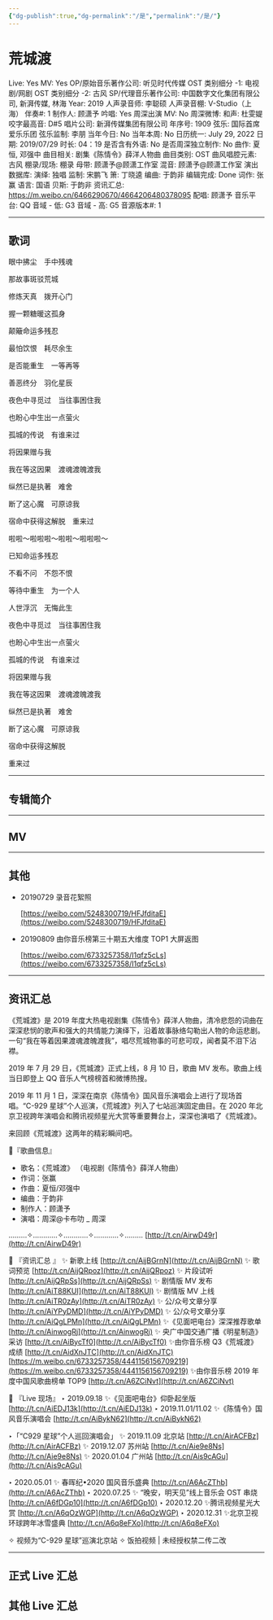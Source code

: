 ```yaml
---
{"dg-publish":true,"dg-permalink":"/是","permalink":"/是/"}
---
```



# 荒城渡

Live: Yes
MV: Yes
OP/原始音乐著作公司: 听见时代传媒
OST 类别细分 -1: 电视剧/网剧
OST 类别细分 -2: 古风
SP/代理音乐著作公司: 中国数字文化集团有限公司, 新湃传媒, 林海
Year: 2019
人声录音师: 李聪硕
人声录音棚: V-Studio（上海）
伴奏#: 1
制作人: 顾潇予
吟唱: Yes
周深出演 MV: No
周深微博:
和声: 杜雯媞
咬字最高音: D#5
唱片公司: 新湃传媒集团有限公司
年序号: 1909
弦乐: 国际首席爱乐乐团
弦乐监制: 李朋
当年今日: No
当年本周: No
日历统一: July 29, 2022
日期: 2019/07/29
时长: 04：19
是否含有外语: No
是否周深独立制作: No
曲作: 夏恒, 邓强中
曲目相关: 剧集《陈情令》薛洋人物曲
曲目类别: OST
曲风唱腔元素: 古风
棚录/现场: 棚录
母带: 顾潇予@顾潇工作室
混音: 顾潇予@顾潇工作室
演出数据库:
演绎: 独唱
监制: 宋鹏飞
箫: 丁晓逵
编曲: 于韵非
编辑完成: Done
词作: 张赢
语言: 国语
贝斯: 于韵非
资讯汇总: https://m.weibo.cn/6466290670/4664206480378095
配唱: 顾潇予
音乐平台: QQ
音域 - 低: G3
音域 - 高: G5
音源版本#: 1

---

## 歌词

眼中拂尘　手中残魂

那故事斑驳荒城

修炼天真　拨开心门

握一颗糖暖这孤身

颠簸命运多残忍

最怕饮恨　耗尽余生

是否能重生　一等再等

善恶终分　羽化星辰

夜色中寻觅过　当往事困住我

也盼心中生出一点萤火

孤城的传说　有谁来过

将因果赠与我

我在等这因果　渡魂渡魄渡我

纵然已是执著　难舍

断了这心魔　可原谅我

宿命中获得这解脱　重来过

啦啦～啦啦啦～啦啦～啦啦啦～

已知命运多残忍

不看不问　不怨不恨

等待中重生　为一个人

人世浮沉　无悔此生

夜色中寻觅过　当往事困住我

也盼心中生出一点萤火

孤城的传说　有谁来过

将因果赠与我

我在等这因果　渡魂渡魄渡我

纵然已是执著　难舍

断了这心魔　可原谅我

宿命中获得这解脱

重来过

---

## 专辑简介

---

## MV

---

## 其他

- 20190729 录音花絮照

    [https://weibo.com/5248300719/HFJfditaE](https://weibo.com/5248300719/HFJfditaE)

- 20190809 由你音乐榜第三十期五大维度 TOP1 大屏返图

    [https://weibo.com/6733257358/I1qfz5cLs](https://weibo.com/6733257358/I1qfz5cLs)

---

## 资讯汇总

《荒城渡》是 2019 年度大热电视剧集《陈情令》薛洋人物曲，清冷悲怨的词曲在深深悲悯的歌声和强大的共情能力演绎下，沿着故事脉络勾勒出人物的命运悲剧。一句“我在等着因果渡魂渡魄渡我”，唱尽荒城物事的可悲可叹，闻者莫不泪下沾襟。

   2019 年 7 月 29 日，《荒城渡》正式上线，8 月 10 日，歌曲 MV 发布。歌曲上线当日即登上 QQ 音乐人气榜榜首和微博热搜。

   2019 年 11 月 1 日，深深在南京《陈情令》国风音乐演唱会上进行了现场首唱。“C-929 星球”个人巡演，《荒城渡》列入了七站巡演固定曲目。在 2020 年北京卫视跨年演唱会和腾讯视频星光大赏等重要舞台上，深深也演唱了《荒城渡》。

 来回顾《荒城渡》这两年的精彩瞬间吧。

💫『歌曲信息』

- 歌名：《荒城渡》
（电视剧《陈情令》薛洋人物曲）
- 作词：张赢
- 作曲：夏恒/邓强中
- 编曲：于韵非
- 制作人：顾潇予
- 演唱：周深@卡布叻 _ 周深

………✧…………✧…………✧…………✧………
[http://t.cn/AirwD49r](http://t.cn/AirwD49r)

💫 『资讯汇总 』
✨ 新歌上线 [http://t.cn/AijBGrnN](http://t.cn/AijBGrnN)
✨ 歌词预览 [http://t.cn/AijQRpoz](http://t.cn/AijQRpoz)
✨ 片段试听 [http://t.cn/AijQRpSs](http://t.cn/AijQRpSs)
✨ 剧情版 MV 发布 [http://t.cn/AiT88KUI](http://t.cn/AiT88KUI)
✨ 剧情版 MV 上线 [http://t.cn/AiTR0zAy](http://t.cn/AiTR0zAy)
✨ 公/众号文章分享 [http://t.cn/AiYPyDMD](http://t.cn/AiYPyDMD)
✨ 公/众号文章分享 [http://t.cn/AiQgLPMn](http://t.cn/AiQgLPMn)
✨《见面吧电台》深深推荐歌单 [http://t.cn/AinwogRj](http://t.cn/AinwogRj)
✨ 央广中国交通广播《明星制造》采访 [http://t.cn/AiBycTf0](http://t.cn/AiBycTf0)
✨由你音乐榜 Q3《荒城渡》成绩 [http://t.cn/AidXnJTC](http://t.cn/AidXnJTC) [https://m.weibo.cn/6733257358/4441156156709219](https://m.weibo.cn/6733257358/4441156156709219)
✨由你音乐榜 2019 年度中国风歌曲榜单 TOP9
[http://t.cn/A6ZCiNvt](http://t.cn/A6ZCiNvt)

💫 『Live 现场』
‣ 2019.09.18
✨《见面吧电台》仰卧起坐版 [http://t.cn/AiEDJ13k](http://t.cn/AiEDJ13k)
‣ 2019.11.01/11.02
✨《陈情令》国风音乐演唱会 [http://t.cn/AiBykN62](http://t.cn/AiBykN62)

‣「“C929 星球”个人巡回演唱会」
✨ 2019.11.09 北京站 [http://t.cn/AirACFBz](http://t.cn/AirACFBz)
✨ 2019.12.07 苏州站 [http://t.cn/Aie9e8Ns](http://t.cn/Aie9e8Ns)
✨ 2020.01.04 广州站 [http://t.cn/Ais9cAGu](http://t.cn/Ais9cAGu)

‣ 2020.05.01
✨ 春晖纪•2020 国风音乐盛典 [http://t.cn/A6AcZThb](http://t.cn/A6AcZThb)
‣ 2020.07.25
✨ “晚安，明天见”线上音乐会 OST 串烧
[http://t.cn/A6fDGp10](http://t.cn/A6fDGp10)
‣ 2020.12.20
✨腾讯视频星光大赏 [http://t.cn/A6qOzWGP](http://t.cn/A6qOzWGP)
‣ 2020.12.31
✨北京卫视环球跨年冰雪盛典 [http://t.cn/A6q8eFXo](http://t.cn/A6q8eFXo)

✧ 视频为“C-929 星球”巡演北京站
✧ 饭拍视频 | 未经授权禁二传二改

---

## 正式 Live 汇总

## 其他 Live 汇总
